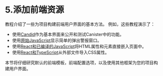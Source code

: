 # 5.添加前端资源

教程介绍了一些为项目构建前端用户界面的基本方法。 例如，这些教程演示了：

* 使用[Candid](https://sdk.dfinity.org/docs/developers-guide/tutorials/hello-location.html#candid-ui)作为基本界面来公开和测试Canister中的功能。
* 使用[原始JavaScript](https://sdk.dfinity.org/docs/developers-guide/tutorials/explore-templates.html#default-frontend)显示简单的弹出警报窗口。
* 使用[React和已编译的JavaScript](https://sdk.dfinity.org/docs/developers-guide/tutorials/custom-frontend.html)将HTML属性和元素直接嵌入页面中。
* 使用[React和TypeScript](https://sdk.dfinity.org/docs/developers-guide/tutorials/my-contacts.html)从外部文件导入CSS属性。

本节将仔细研究默认的前端模板，前端配置选项，以及使用其他框架为您的项目构建用户界面。

